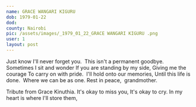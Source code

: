 ```yaml
---
name: GRACE WANGARI KIGURU 
dob: 1979-01-22
dod: 
county: Nairobi
pic: /assets/images/_1979_01_22_GRACE WANGARI KIGURU .png
user: 1
layout: post
---
```


Just know I'll never forget you. 
This isn't a permanent goodbye. 
Sometimes I sit and wonder If you are standing by my side, Giving me the courage To carry on with pride. 
I'll hold onto our memories, Until this life is done. 
Where we can be as one. Rest in peace, 
grandmother. 

Tribute from Grace Kinuthia.
It's okay to miss you,
It's okay to cry.
In my heart is where I'll store them,

